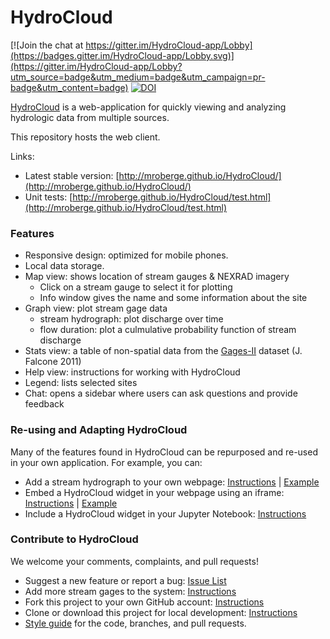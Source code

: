 HydroCloud
==========

[![Join the chat at https://gitter.im/HydroCloud-app/Lobby](https://badges.gitter.im/HydroCloud-app/Lobby.svg)](https://gitter.im/HydroCloud-app/Lobby?utm_source=badge&utm_medium=badge&utm_campaign=pr-badge&utm_content=badge) [![DOI](https://zenodo.org/badge/16010929.svg)](https://zenodo.org/badge/latestdoi/16010929)

[HydroCloud](http://hydrocloud.org) is a web-application for quickly viewing and analyzing hydrologic data from multiple sources.

This repository hosts the web client.

Links:
* Latest stable version: [http://mroberge.github.io/HydroCloud/](http://mroberge.github.io/HydroCloud/)
* Unit tests: [http://mroberge.github.io/HydroCloud/test.html](http://mroberge.github.io/HydroCloud/test.html)

### Features
* Responsive design: optimized for mobile phones.
* Local data storage.
* Map view: shows location of stream gauges & NEXRAD imagery
  * Click on a stream gauge to select it for plotting
  * Info window gives the name and some information about the site
* Graph view: plot stream gage data
  * stream hydrograph: plot discharge over time
  * flow duration: plot a culmulative probability function of stream discharge
* Stats view: a table of non-spatial data from the [Gages-II](https://water.usgs.gov/GIS/metadata/usgswrd/XML/gagesII_Sept2011.xml) dataset (J. Falcone 2011)
* Help view: instructions for working with HydroCloud
* Legend: lists selected sites
* Chat: opens a sidebar where users can ask questions and provide feedback

### Re-using and Adapting HydroCloud
Many of the features found in HydroCloud can be repurposed and re-used in your own application. For example, you can: 
* Add a stream hydrograph to your own webpage: [Instructions](https://github.com/mroberge/HydroCloud/wiki/Add-a-hydrograph-to-your-website) | [Example](http://mroberge.github.io/HydroCloud/example-hydrograph.html)
* Embed a HydroCloud widget in your webpage using an iframe: [Instructions](https://github.com/mroberge/HydroCloud/wiki/Embed-HydroCloud) | [Example](http://mroberge.github.io/HydroCloud/example-iframe.html)
* Include a HydroCloud widget in your Jupyter Notebook: [Instructions](https://github.com/mroberge/HydroCloud/wiki/Using-hydrocloud-with-Jupyter-notebooks)

### Contribute to HydroCloud
We welcome your comments, complaints, and pull requests!
* Suggest a new feature or report a bug: [Issue List](https://github.com/mroberge/HydroCloud/issues)
* Add more stream gages to the system: [Instructions](https://github.com/mroberge/HydroCloud/wiki/Adding-More-Data-Providers)
* Fork this project to your own GitHub account: [Instructions](https://github.com/mroberge/HydroCloud/wiki/Contribute-to-HydroCloud)
* Clone or download this project for local development: [Instructions](https://github.com/mroberge/HydroCloud/wiki/Contribute-to-HydroCloud)
* [Style guide](https://github.com/mroberge/HydroCloud/wiki/Coding-Style-Conventions) for the code, branches, and pull requests. 
